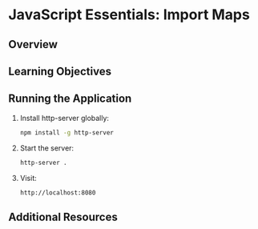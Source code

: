 # JavaScript Essentials: Import Maps

## Overview


## Learning Objectives


## Running the Application
1. Install http-server globally:
   ```sh
   npm install -g http-server
   ```

2. Start the server:
   ```sh
   http-server .
   ```

3. Visit:
   ```
   http://localhost:8080
   ```

## Additional Resources
